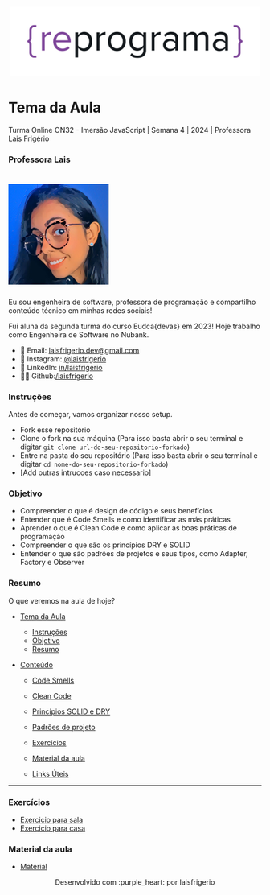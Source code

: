 <h1 align="center">
  <img src="assets/reprograma-fundos-claros.png" alt="logo reprograma" width="500">
</h1>

# Tema da Aula

Turma Online ON32 - Imersão JavaScript | Semana 4 | 2024 | Professora Lais Frigério

### Professora Lais

<h1>
  <img src="./assets/lais.png" alt="foto lais" width="200">
</h1>

Eu sou engenheira de software, professora de programação e compartilho conteúdo técnico em minhas redes sociais!

Fui aluna da segunda turma do curso Eudca{devas} em 2023!
Hoje trabalho como Engenheira de Software no Nubank.

- 💌 Email: laisfrigerio.dev@gmail.com
- 📸 Instagram: [@laisfrigerio](https://www.instagram.com/laisfrigerio/)
- 💼 LinkedIn: [in/laisfrigerio](https://www.linkedin.com/in/laisfrigerio/)
- 👩‍💻 Github:[/laisfrigerio](https://github.com/laisfrigerio)

### Instruções

Antes de começar, vamos organizar nosso setup.

- Fork esse repositório
- Clone o fork na sua máquina (Para isso basta abrir o seu terminal e digitar `git clone url-do-seu-repositorio-forkado`)
- Entre na pasta do seu repositório (Para isso basta abrir o seu terminal e digitar `cd nome-do-seu-repositorio-forkado`)
- [Add outras intrucoes caso necessario]

### Objetivo

- Compreender o que é design de código e seus benefícios
- Entender que é Code Smells e como identificar as más práticas
- Aprender o que é Clean Code e como aplicar as boas práticas de programação
- Compreender o que são os princípios DRY e SOLID
- Entender o que são padrões de projetos e seus tipos, como Adapter, Factory e Observer

### Resumo

O que veremos na aula de hoje?

- [Tema da Aula](#tema-da-aula)

  - [Instruções](#instruções)
  - [Objetivo](#objetivo)
  - [Resumo](#resumo)

- [Conteúdo](#conteúdo)

  - [Code Smells](./material/01-code-smells.md)
  - [Clean Code](./material/02-clean-code.md)
  - [Princípios SOLID e DRY](./material/03-solid-dry.md)
  - [Padrões de projeto](./material/04-design-patterns.md)

  - [Exercícios](#exercícios)
  - [Material da aula](#material-da-aula)
  - [Links Úteis](./material/05-links-uteis.md)

---

### Exercícios

- [Exercicio para sala](/exercicios/para-sala/)
- [Exercicio para casa](/exercicios/para-casa/)

### Material da aula

- [Material](/material)

<p align="center">
Desenvolvido com :purple_heart: por laisfrigerio
</p>
